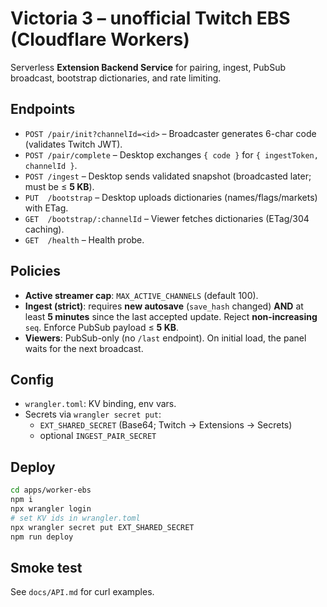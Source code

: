 # Victoria 3 – unofficial Twitch EBS (Cloudflare Workers)

Serverless **Extension Backend Service** for pairing, ingest, PubSub broadcast, bootstrap dictionaries, and rate limiting.

## Endpoints
- `POST /pair/init?channelId=<id>` – Broadcaster generates 6-char code (validates Twitch JWT).
- `POST /pair/complete` – Desktop exchanges `{ code }` for `{ ingestToken, channelId }`.
- `POST /ingest` – Desktop sends validated snapshot (broadcasted later; must be ≤ **5 KB**).
- `PUT  /bootstrap` – Desktop uploads dictionaries (names/flags/markets) with ETag.
- `GET  /bootstrap/:channelId` – Viewer fetches dictionaries (ETag/304 caching).
- `GET  /health` – Health probe.

## Policies
- **Active streamer cap**: `MAX_ACTIVE_CHANNELS` (default 100).
- **Ingest (strict)**: requires **new autosave** (`save_hash` changed) **AND** at least **5 minutes** since the last accepted update. Reject **non-increasing** `seq`. Enforce PubSub payload ≤ **5 KB**.
- **Viewers**: PubSub-only (no `/last` endpoint). On initial load, the panel waits for the next broadcast.

## Config
- `wrangler.toml`: KV binding, env vars.
- Secrets via `wrangler secret put`:
  - `EXT_SHARED_SECRET` (Base64; Twitch → Extensions → Secrets)
  - optional `INGEST_PAIR_SECRET`

## Deploy
```bash
cd apps/worker-ebs
npm i
npx wrangler login
# set KV ids in wrangler.toml
npx wrangler secret put EXT_SHARED_SECRET
npm run deploy
```

## Smoke test
See `docs/API.md` for curl examples.
